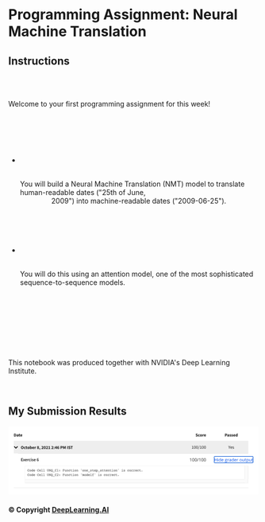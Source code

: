 # Programming Assignment: Neural Machine Translation

## Instructions

<div class="cmlToHtml-content-container" style="white-space: pre-wrap">
    <p>Welcome to your first programming assignment for this week!</p>
    <ul>
        <li>
            <p>You will build a Neural Machine Translation (NMT) model to translate human-readable dates ("25th of June,
                2009") into machine-readable dates ("2009-06-25").</p>
        </li>
        <li>
            <p>You will do this using an attention model, one of the most sophisticated sequence-to-sequence models.</p>
        </li>
    </ul>
    <p>This notebook was produced together with NVIDIA's Deep Learning Institute.</p>
</div>

## My Submission Results

<img src="images/week3.1_results.png" />

#### © Copyright [DeepLearning.AI](https://www.coursera.org/learn/applied-data-science-capstone?specialization=ibm-data-science)